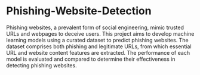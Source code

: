 # Phishing-Website-Detection

Phishing websites, a prevalent form of social engineering, mimic trusted URLs and webpages to deceive users. This project aims to develop machine learning models using a curated dataset to predict phishing websites. The dataset comprises both phishing and legitimate URLs, from which essential URL and website content features are extracted. The performance of each model is evaluated and compared to determine their effectiveness in detecting phishing websites.
